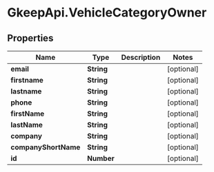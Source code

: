 # GkeepApi.VehicleCategoryOwner

## Properties
Name | Type | Description | Notes
------------ | ------------- | ------------- | -------------
**email** | **String** |  | [optional] 
**firstname** | **String** |  | [optional] 
**lastname** | **String** |  | [optional] 
**phone** | **String** |  | [optional] 
**firstName** | **String** |  | [optional] 
**lastName** | **String** |  | [optional] 
**company** | **String** |  | [optional] 
**companyShortName** | **String** |  | [optional] 
**id** | **Number** |  | [optional] 
